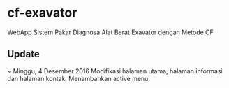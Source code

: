 # cf-exavator
WebApp Sistem Pakar Diagnosa Alat Berat Exavator dengan Metode CF

## Update
~ Minggu, 4 Desember 2016
Modifikasi halaman utama, halaman informasi dan halaman kontak. Menambahkan active menu.
